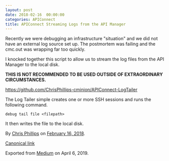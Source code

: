 ```yaml
---
layout: post
date: 2018-02-16  00:00:00
categories: APIConnect
title: APIConnect Streaming Logs from the API Manager
---
```

 

Recently we were debugging an infrastructure "situation" and we did not
have an external log source set up. The postmortem was failing and the
cmc.out was wrapping far too quickly.

I knocked together this script to allow us to stream the log files from
the API Manager to the local disk.

**THIS IS NOT RECOMMENDED TO BE USED OUTSIDE OF EXTRAORDINARY
CIRCUMSTANCES.**

<https://github.com/ChrisPhillips-cminion/APIConnect-LogTailer>

The Log Tailer simple creates one or more SSH sessions and runs the
following command.

```
debug tail file <filepath>
```

It then writes the file to the local disk.





By [Chris Phillips](https://medium.com/@cminion) on
[February 16, 2018](https://medium.com/p/3a040acf2cb2).

[Canonical
link](https://medium.com/@cminion/apiconnect-streaming-logs-from-the-api-manager-3a040acf2cb2)

Exported from [Medium](https://medium.com) on April 6, 2019.
